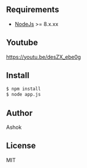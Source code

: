 

## Requirements
* [NodeJs](http://nodejs.org) >= 8.x.xx 

## Youtube
https://youtu.be/desZX_ebe0g

## Install

```sh
$ npm install
$ node app.js
```

## Author

Ashok

## License

MIT